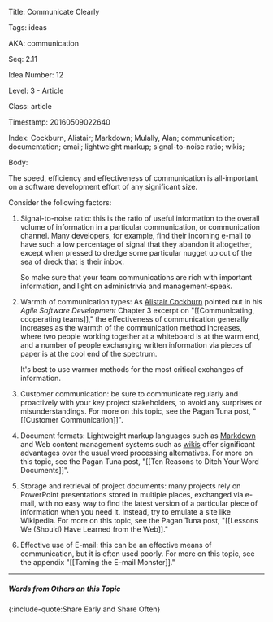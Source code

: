 Title:  Communicate Clearly

Tags:   ideas

AKA:    communication

Seq:    2.11

Idea Number: 12

Level:  3 - Article

Class:  article

Timestamp: 20160509022640

Index:  Cockburn, Alistair; Markdown; Mulally, Alan; communication; documentation; email; lightweight markup; signal-to-noise ratio; wikis; 

Body:

The speed, efficiency and effectiveness of communication is all-important on a software development effort of any significant size.

Consider the following factors:

1. Signal-to-noise ratio: this is the ratio of useful information to the overall volume of information in a particular communication, or communication channel. Many developers, for example, find their incoming e-mail to have such a low percentage of signal that they abandon it altogether, except when pressed to dredge some particular nugget up out of the sea of dreck that is their inbox.

	So make sure that your team communications are rich with important information, and light on administrivia and management-speak.

2. Warmth of communication types: As <a href="https://en.wikipedia.org/wiki/Alistair_Cockburn" class="reflink" target="ref">Alistair Cockburn</a> pointed out in his <cite>Agile Software Development</cite> Chapter 3 excerpt on "[[Communicating, cooperating teams]]," the effectiveness of communication generally increases as the warmth of the communication method increases, where two people working together at a whiteboard is at the warm end, and a number of people exchanging written information via pieces of paper is at the cool end of the spectrum.

	It's best to use warmer methods for the most critical exchanges of information.

3. Customer communication: be sure to communicate regularly and proactively with your key project stakeholders, to avoid any surprises or misunderstandings. For more on this topic, see the Pagan Tuna post, "[[Customer Communication]]".

4. Document formats: Lightweight markup languages such as <a href="https://daringfireball.net/projects/markdown/" class="reflink" target="ref">Markdown</a> and Web content management systems such as <a href="https://en.wikipedia.org/wiki/Wiki" class="reflink" target="ref">wikis</a> offer significant advantages over the usual word processing alternatives. For more on this topic, see the Pagan Tuna post,  "[[Ten Reasons to Ditch Your Word Documents]]".

5. Storage and retrieval of project documents: many projects rely on PowerPoint presentations stored in multiple places, exchanged via e-mail, with no easy way to find the latest version of a particular piece of information when you need it. Instead, try to emulate a site like Wikipedia. For more on this topic, see the Pagan Tuna post,  "[[Lessons We (Should) Have Learned from the Web]]."

6. Effective use of E-mail: this can be an effective means of communication, but it is often used poorly. For more on this topic, see the appendix "[[Taming the E–mail Monster]]."

----

##### Words from Others on this Topic

{:include-quote:Share Early and Share Often}

[cockburn-2001]: bibliography.html#cockburn-2001
